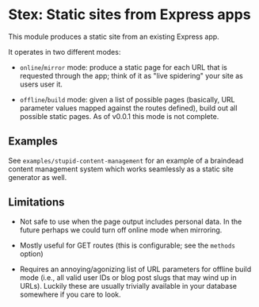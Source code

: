 Stex: Static sites from Express apps
====================================

This module produces a static site from an existing Express app.

It operates in two different modes:

- `online`/`mirror` mode: produce a static page for each URL that is requested
	through the app; think of it as "live spidering" your site as users user it.

- `offline`/`build` mode: given a list of possible pages (basically, URL
	parameter values mapped against the routes defined), build out all possible
	static pages. As of v0.0.1 this mode is not complete.

Examples
--------

See `examples/stupid-content-management` for an example of a braindead content
management system which works seamlessly as a static site generator as well.

Limitations
-----------

- Not safe to use when the page output includes personal data. In the future
  perhaps we could turn off online mode when mirroring.

- Mostly useful for GET routes (this is configurable; see the `methods` option)

- Requires an annoying/agonizing list of URL parameters for offline build mode
	(i.e., all valid user IDs or blog post slugs that may wind up in URLs).
	Luckily these are usually trivially available in your database somewhere if
	you care to look. 


